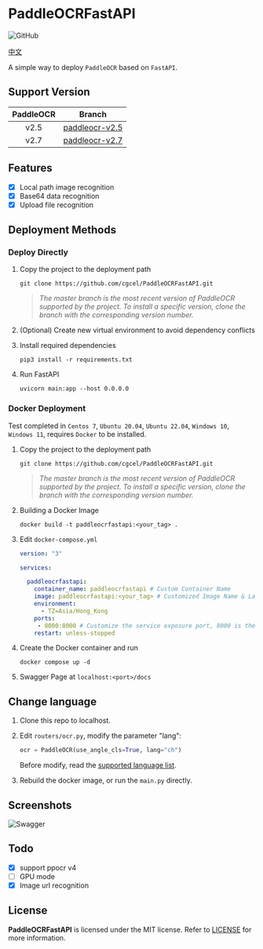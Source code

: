 # PaddleOCRFastAPI

![GitHub](https://img.shields.io/github/license/cgcel/PaddleOCRFastAPI)

[中文](https://github.com/cgcel/PaddleOCRFastAPI/blob/master/README_CN.md)

A simple way to deploy `PaddleOCR` based on `FastAPI`.

## Support Version

| PaddleOCR | Branch |
| :--: | :--: |
| v2.5 | [paddleocr-v2.5](https://github.com/cgcel/PaddleOCRFastAPI/tree/paddleocr-v2.5) |
| v2.7 | [paddleocr-v2.7](https://github.com/cgcel/PaddleOCRFastAPI/tree/paddleocr-v2.7) |

## Features

- [x] Local path image recognition
- [x] Base64 data recognition
- [x] Upload file recognition

## Deployment Methods

### Deploy Directly

1. Copy the project to the deployment path

   ```shell
   git clone https://github.com/cgcel/PaddleOCRFastAPI.git
   ```

   > *The master branch is the most recent version of PaddleOCR supported by the project. To install a specific version, clone the branch with the corresponding version number.*

2. (Optional) Create new virtual environment to avoid dependency conflicts
3. Install required dependencies

   ```shell
   pip3 install -r requirements.txt
   ```

4. Run FastAPI

   ```shell
   uvicorn main:app --host 0.0.0.0
   ```

### Docker Deployment

Test completed in `Centos 7`, `Ubuntu 20.04`, `Ubuntu 22.04`, `Windows 10`, `Windows 11`, requires `Docker` to be installed.

1. Copy the project to the deployment path

   ```shell
   git clone https://github.com/cgcel/PaddleOCRFastAPI.git
   ```

   > *The master branch is the most recent version of PaddleOCR supported by the project. To install a specific version, clone the branch with the corresponding version number.*

2. Building a Docker Image

   ```shell
   docker build -t paddleocrfastapi:<your_tag> .
   ```

3. Edit `docker-compose.yml`

   ```yaml
   version: "3"

   services:

     paddleocrfastapi:
       container_name: paddleocrfastapi # Custom Container Name
       image: paddleocrfastapi:<your_tag> # Customized Image Name & Label in Step 2
       environment:
         - TZ=Asia/Hong_Kong
       ports:
        - 8000:8000 # Customize the service exposure port, 8000 is the default FastAPI port, do not modify
       restart: unless-stopped
   ```

4. Create the Docker container and run

   ```shell
   docker compose up -d
   ```

5. Swagger Page at `localhost:<port>/docs`

## Change language

1. Clone this repo to localhost.
2. Edit `routers/ocr.py`, modify the parameter "lang":

   ```python
   ocr = PaddleOCR(use_angle_cls=True, lang="ch")
   ```

   Before modify, read the [supported language list](https://github.com/PaddlePaddle/PaddleOCR/blob/release/2.7/doc/doc_en/multi_languages_en.md#5-support-languages-and-abbreviations).

3. Rebuild the docker image, or run the `main.py` directly.

## Screenshots

![Swagger](https://raw.githubusercontent.com/cgcel/PaddleOCRFastAPI/dev/screenshots/Swagger.png)

## Todo

- [x] support ppocr v4
- [ ] GPU mode
- [x] Image url recognition

## License

**PaddleOCRFastAPI** is licensed under the MIT license. Refer to [LICENSE](https://github.com/cgcel/PaddleOCRFastAPI/blob/master/LICENSE) for more information.
